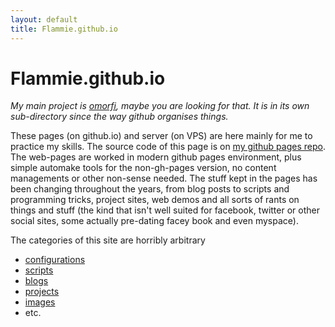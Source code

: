 ```yaml
---
layout: default
title: Flammie.github.io
---
```


# Flammie.github.io

*My main project is [omorfi](//flammie.github.io/omorfi/), maybe you are 
 looking for that. It is in its own sub-directory since the way github
 organises things.*

These pages (on github.io) and server (on VPS) are here mainly for me to
practice my skills. The source code of this page is on
[my github pages repo](http://github.com/flammie/flammie.github.io).
The web-pages are worked in modern github pages environment, plus simple
automake tools for the non-gh-pages version, no content managements or other
non-sense needed. The stuff kept in the pages has been changing throughout the
years, from blog posts to scripts and programming tricks, project sites, web
demos and all sorts of rants on things and stuff (the kind that isn't well
suited for facebook, twitter or other social sites, some actually pre-dating
facey book and even myspace).

The categories of this site are horribly arbitrary

- [configurations](asetuksia/index.html)
- [scripts](skriptejä/index.html)
- [blogs](plokeja/indeksi.html)
- [projects](projekteja/index.html)
- [images](kuvia/index.html)
- etc.

<!-- vim: set ft=markdown -->
